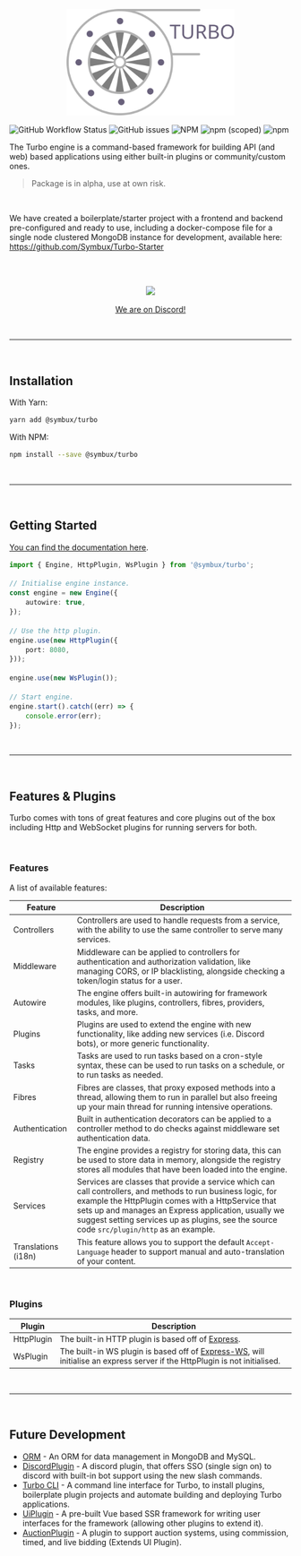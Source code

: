 <p align="center">
	<a href="#">
		<img width="300" src="https://raw.githubusercontent.com/Symbux/Turbo/master/logo.svg">
	</a>
</p>


<!-- ![Codecov](https://img.shields.io/codecov/c/github/Symbux/turbo) -->
![GitHub Workflow Status](https://img.shields.io/github/workflow/status/Symbux/turbo/Build)
![GitHub issues](https://img.shields.io/github/issues/Symbux/Turbo)
![NPM](https://img.shields.io/npm/l/@symbux/turbo)
![npm (scoped)](https://img.shields.io/npm/v/@symbux/turbo)
![npm](https://img.shields.io/npm/dw/@symbux/turbo)

The Turbo engine is a command-based framework for building API (and web) based applications using either built-in plugins or community/custom ones.

> Package is in alpha, use at own risk.

<br>

We have created a boilerplate/starter project with a frontend and backend pre-configured and ready to use, including a docker-compose file for a single node clustered MongoDB instance for development, available here: https://github.com/Symbux/Turbo-Starter

<br>
<br>

<p align="center">
	<a href="https://discord.gg/3YuNTEMJey" target="_blank">
		<img width="200" src="https://discord.com/assets/cb48d2a8d4991281d7a6a95d2f58195e.svg">
		<p align="center">We are on Discord!</p>
	</a>
</p>

<br>

---

<br>

## Installation

With Yarn:
```bash
yarn add @symbux/turbo
```

With NPM:
```bash
npm install --save @symbux/turbo
```

<br>

---

<br>

## Getting Started

[You can find the documentation here](https://github.com/Symbux/Turbo/wiki).

```typescript
import { Engine, HttpPlugin, WsPlugin } from '@symbux/turbo';

// Initialise engine instance.
const engine = new Engine({
	autowire: true,
});

// Use the http plugin.
engine.use(new HttpPlugin({
	port: 8080,
}));

engine.use(new WsPlugin());

// Start engine.
engine.start().catch((err) => {
	console.error(err);
});
```

<br>

---

<br>

## Features & Plugins

Turbo comes with tons of great features and core plugins out of the box including Http and WebSocket plugins for running servers for both.

<br>

### Features

A list of available features:

| Feature | Description |
|---------|-------------|
| Controllers | Controllers are used to handle requests from a service, with the ability to use the same controller to serve many services. |
| Middleware | Middleware can be applied to controllers for authentication and authorization validation, like managing CORS, or IP blacklisting, alongside checking a token/login status for a user. |
| Autowire | The engine offers built-in autowiring for framework modules, like plugins, controllers, fibres, providers, tasks, and more. |
| Plugins | Plugins are used to extend the engine with new functionality, like adding new services (i.e. Discord bots), or more generic functionality. |
| Tasks | Tasks are used to run tasks based on a cron-style syntax, these can be used to run tasks on a schedule, or to run tasks as needed. |
| Fibres | Fibres are classes, that proxy exposed methods into a thread, allowing them to run in parallel but also freeing up your main thread for running intensive operations. |
| Authentication | Built in authentication decorators can be applied to a controller method to do checks against middleware set authentication data. |
| Registry | The engine provides a registry for storing data, this can be used to store data in memory, alongside the registry stores all modules that have been loaded into the engine. |
| Services | Services are classes that provide a service which can call controllers, and methods to run business logic, for example the HttpPlugin comes with a HttpService that sets up and manages an Express application, usually we suggest setting services up as plugins, see the source code `src/plugin/http` as an example. |
| Translations (i18n) | This feature allows you to support the default `Accept-Language` header to support manual and auto-translation of your content. |

<br>

### Plugins

| Plugin | Description |
| --- | --- |
| HttpPlugin | The built-in HTTP plugin is based off of [Express](https://www.npmjs.com/package/express). |
| WsPlugin | The built-in WS plugin is based off of [Express-WS](https://www.npmjs.com/package/express-ws), will initialise an express server if the HttpPlugin is not initialised. |

<br>

---

<br>

## Future Development

* [ORM](https://www.npmjs.com/package/@symbux/orm) - An ORM for data management in MongoDB and MySQL.
* [DiscordPlugin](#) - A discord plugin, that offers SSO (single sign on) to discord with built-in bot support using the new slash commands.
* [Turbo CLI](#) - A command line interface for Turbo, to install plugins, boilerplate plugin projects and automate building and deploying Turbo applications.
* [UiPlugin](#) - A pre-built Vue based SSR framework for writing user interfaces for the framework (allowing other plugins to extend it).
* [AuctionPlugin](#) - A plugin to support auction systems, using commission, timed, and live bidding (Extends UI Plugin).
